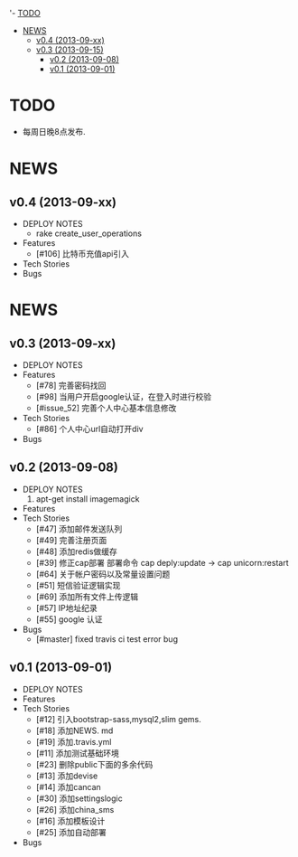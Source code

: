 '- [TODO](#todo)
- [NEWS](#news)
  - [v0.4 (2013-09-xx)](#v04-2013-09-xx)
  - [v0.3 (2013-09-15)](#v03-2013-09-15)
 	- [v0.2 (2013-09-08)](#v02-2013-09-08)
	- [v0.1 (2013-09-01)](#v01-2013-09-01)



# TODO
* 每周日晚8点发布.


# NEWS
## v0.4 (2013-09-xx)
* DEPLOY NOTES
  * rake create_user_operations
* Features
  * [#106] 比特币充值api引入
* Tech Stories
* Bugs

# NEWS
## v0.3 (2013-09-xx)
* DEPLOY NOTES
* Features
  * [#78] 完善密码找回
  * [#98] 当用户开启google认证，在登入时进行校验
  * [#issue_52] 完善个人中心基本信息修改
* Tech Stories
  * [#86] 个人中心url自动打开div
* Bugs

## v0.2 (2013-09-08)
* DEPLOY NOTES
  1. apt-get install imagemagick
* Features
* Tech Stories
  * [#47] 添加邮件发送队列
  * [#49] 完善注册页面
  * [#48] 添加redis做缓存
  * [#39] 修正cap部署   部署命令  cap deply:update  -> cap unicorn:restart
  * [#64] 关于帐户密码以及常量设置问题
  * [#51] 短信验证逻辑实现
  * [#69] 添加所有文件上传逻辑
  * [#57] IP地址纪录
  * [#55] google 认证
* Bugs
  * [#master] fixed travis ci test error bug


## v0.1 (2013-09-01)
* DEPLOY NOTES
* Features
* Tech Stories
  * [#12] 引入bootstrap-sass,mysql2,slim gems.
  * [#18] 添加NEWS. md
  * [#19] 添加.travis.yml 
  * [#11] 添加测试基础环境
  * [#23] 删除public下面的多余代码
  * [#13] 添加devise
  * [#14] 添加cancan
  * [#30] 添加settingslogic
  * [#26] 添加china_sms
  * [#16] 添加模板设计
  * [#25] 添加自动部署
* Bugs
